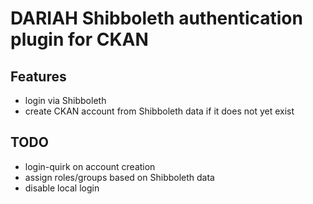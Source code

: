DARIAH Shibboleth authentication plugin for CKAN
===================

Features
-------------------
- login via Shibboleth
- create CKAN account from Shibboleth data if it does not yet exist

TODO
-------------------
- login-quirk on account creation
- assign roles/groups based on Shibboleth data
- disable local login

